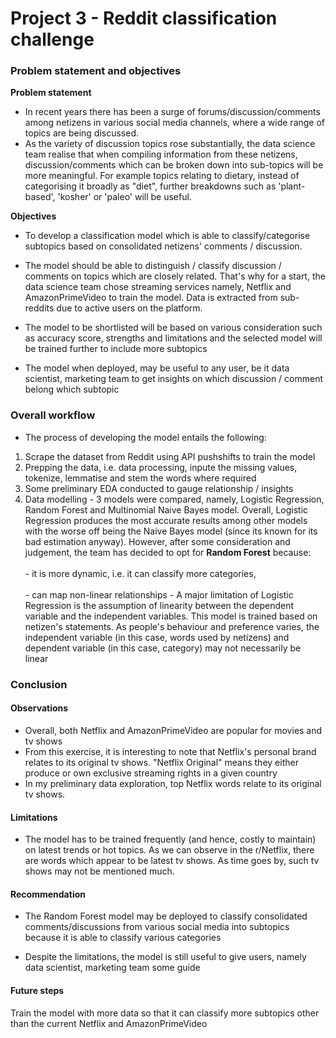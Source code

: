 # Project 3 - Reddit classification challenge


### Problem statement and objectives

**Problem statement**

- In recent years there has been a surge of forums/discussion/comments among netizens in various social media channels, where a wide range of topics are being discussed.
- As the variety of discussion topics rose substantially, the data science team realise that when compiling information from these netizens, discussion/comments which can be broken down into sub-topics will be more meaningful. For example topics relating to dietary, instead of categorising it broadly as "diet", further breakdowns such as 'plant-based', 'kosher' or 'paleo' will be useful.

**Objectives**

- To develop a classification model which is able to classify/categorise subtopics based on consolidated netizens' comments / discussion. 

- The model should be able to distinguish / classify discussion / comments on topics which are closely related. That's why for a start, the data science team chose streaming services namely, Netflix and AmazonPrimeVideo to train the model. Data is extracted from sub-reddits due to active users on the platform. 

- The model to be shortlisted will be based on various consideration such as accuracy score, strengths and limitations and the selected model will be trained further to include more subtopics

- The model when deployed, may be useful to any user, be it data scientist, marketing team to get insights on which discussion / comment belong which subtopic


### Overall workflow
- The process of developing the model entails the following:
1. Scrape the dataset from Reddit using API pushshifts to train the model
2. Prepping the data, i.e. data processing, inpute the missing values, tokenize, lemmatise and stem the words where required
3. Some preliminary EDA conducted to gauge relationship / insights 
4. Data modelling - 3 models were compared, namely, Logistic Regression, Random Forest and Multinomial Naive Bayes model. Overall, Logistic Regression produces the most accurate results among other models with the worse off being the Naive Bayes model (since its known for its bad estimation anyway). However, after some consideration and judgement, the team has decided to opt for **Random Forest** because: <br><br>- it is more dynamic, i.e. it can classify more categories, <br><br>- can map non-linear relationships - A major limitation of Logistic Regression is the assumption of linearity between the dependent variable and the independent variables. This model is trained based on netizen's statements. As people's behaviour and preference varies, the independent variable (in this case, words used by netizens) and dependent variable (in this case, category) may not necessarily be linear

### Conclusion

#### Observations

- Overall, both Netflix and AmazonPrimeVideo are popular for movies and tv shows
- From this exercise, it is interesting to note that Netflix's personal brand relates to its original tv shows. "Netflix Original" means they either produce or own exclusive streaming rights in a given country
- In my preliminary data exploration, top Netflix words relate to its original tv shows.

#### Limitations

- The model has to be trained frequently (and hence, costly to maintain) on latest trends or hot topics. As we can observe in the r/Netflix, there are words which appear to be latest tv shows. As time goes by, such tv shows may not be mentioned much. 

#### Recommendation
- The Random Forest model may be deployed to classify consolidated comments/discussions from various social media into subtopics because it is able to classify various categories

- Despite the limitations, the model is still useful to give users, namely data scientist, marketing team some guide

#### Future steps

Train the model with more data so that it can classify more subtopics other than the current Netflix and AmazonPrimeVideo
